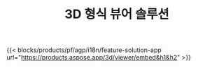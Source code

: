 ﻿---
title: 3D 형식 뷰어 솔루션 
weight: 7730
url: /ko/viewer
limit: 
description: 모든 기기에서 3D 파일 보기
---
{{< blocks/products/pf/agp/i18n/feature-solution-app url="https://products.aspose.app/3d/viewer/embed&h1&h2" >}} 
